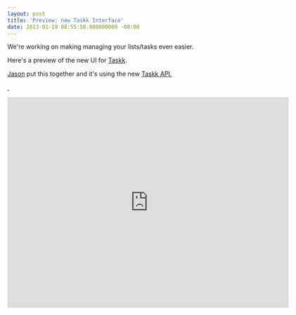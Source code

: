 ```yaml
---
layout: post
title: 'Preview: new Taskk Interface'
date: 2013-01-19 08:55:50.000000000 -08:00
---
```

We're working on making managing your lists/tasks even easier.

Here's a preview of the new UI for <a href="https://taskk.it">Taskk</a>.

<a href="https://twitter.com/jasoncypret">Jason</a> put this together and it's using the new <a title="Introducing: The Taskk API" href="http://mikecoutermarsh.com/2013/01/01/introducing-the-taskk-api/">Taskk API.</a>

<a href="http://www.youtube.com/watch?feature=player_embedded&amp;v=1hU2EhFFWKo"> </a>

<iframe src="http://www.youtube.com/embed/1hU2EhFFWKo?rel=0" height="480" width="640" allowfullscreen="" frameborder="0"></iframe>
